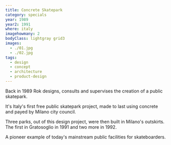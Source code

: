 ```yaml
---
title: Concrete Skatepark
category: specials
year: 1989
year2: 1991
where: italy
imagehowmany: 2
bodyClass: lightgray grid3
images:
  - ./01.jpg
  - ./02.jpg
tags:
  - design
  - concept
  - architecture
  - product-design
---
```


Back in 1989 Rok designs, consults and supervises the creation of a public skatepark.

It's Italy's first free public skatepark project, made to last using concrete and payed by Milano city council.

Three parks, out of this design project, were then built in Milano's outskirts.
The first in Gratosoglio in 1991 and two more in 1992.

A pioneer example of today's mainstream public facilities for skateboarders.
